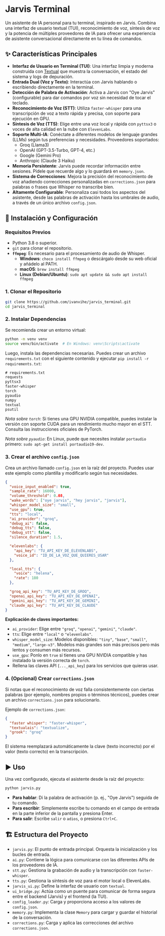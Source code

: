 # Jarvis Terminal

Un asistente de IA personal para tu terminal, inspirado en Jarvis. Combina una interfaz de usuario textual (TUI), reconocimiento de voz, síntesis de voz y la potencia de múltiples proveedores de IA para ofrecer una experiencia de asistente conversacional directamente en tu línea de comandos.

<!--  -->

## ✨ Características Principales

- **Interfaz de Usuario en Terminal (TUI)**: Una interfaz limpia y moderna construida con [Textual](https://github.com/Textualize/textual) que muestra la conversación, el estado del sistema y logs de depuración.
- **Entrada Dual (Voz y Texto)**: Interactúa con Jarvis hablando o escribiendo directamente en la terminal.
- **Detección de Palabra de Activación**: Activa a Jarvis con "Oye Jarvis" (configurable) para dar comandos por voz sin necesidad de tocar el teclado.
- **Reconocimiento de Voz (STT)**: Utiliza `faster-whisper` para una transcripción de voz a texto rápida y precisa, con soporte para ejecución en GPU.
- **Síntesis de Voz (TTS)**: Elige entre una voz local y rápida con `pyttsx3` o voces de alta calidad en la nube con `ElevenLabs`.
- **Soporte Multi-IA**: Conéctate a diferentes modelos de lenguaje grandes (LLMs) según tus preferencias y necesidades. Proveedores soportados:
    - Groq (Llama3)
    - OpenAI (GPT-3.5-Turbo, GPT-4, etc.)
    - Google (Gemini Pro)
    - Anthropic (Claude 3 Haiku)
- **Memoria Persistente**: Jarvis puede recordar información entre sesiones. Pídele que recuerde algo y lo guardará en `memory.json`.
- **Sistema de Correcciones**: Mejora la precisión del reconocimiento de voz añadiendo correcciones personalizadas en `corrections.json` para palabras o frases que Whisper no transcribe bien.
- **Altamente Configurable**: Personaliza casi todos los aspectos del asistente, desde las palabras de activación hasta los umbrales de audio, a través de un único archivo `config.json`.

## 🚀 Instalación y Configuración

### Requisitos Previos

- Python 3.8 o superior.
- `git` para clonar el repositorio.
- **`ffmpeg`**: Es necesario para el procesamiento de audio de Whisper.
    - **Windows**: `choco install ffmpeg` o descárgalo desde su web oficial y añádelo al PATH.
    - **macOS**: `brew install ffmpeg`
    - **Linux (Debian/Ubuntu)**: `sudo apt update && sudo apt install ffmpeg`

### 1. Clonar el Repositorio

```bash
git clone https://github.com/ivanvihe/jarvis_terminal.git
cd jarvis_terminal
```

### 2. Instalar Dependencias

Se recomienda crear un entorno virtual:

```bash
python -m venv venv
source venv/bin/activate  # En Windows: venv\Scripts\activate
```

Luego, instala las dependencias necesarias. Puedes crear un archivo `requirements.txt` con el siguiente contenido y ejecutar `pip install -r requirements.txt`:

```txt
# requirements.txt
requests
pyttsx3
faster-whisper
torch
pyaudio
numpy
textual
psutil
```

*Nota sobre `torch`*: Si tienes una GPU NVIDIA compatible, puedes instalar la versión con soporte CUDA para un rendimiento mucho mayor en el STT. Consulta las instrucciones oficiales de PyTorch.

*Nota sobre `pyaudio`*: En Linux, puede que necesites instalar `portaudio` primero: `sudo apt-get install portaudio19-dev`.

### 3. Crear el archivo `config.json`

Crea un archivo llamado `config.json` en la raíz del proyecto. Puedes usar este ejemplo como plantilla y modificarlo según tus necesidades.

```json
{
  "voice_input_enabled": true,
  "sample_rate": 16000,
  "volume_threshold": 0.08,
  "wake_words": ["oye jarvis", "hey jarvis", "jarvis"],
  "whisper_model_size": "small",
  "use_gpu": true,
  "tts": "local",
  "ai_provider": "groq",
  "debug_ai": false,
  "debug_tts": false,
  "debug_stt": false,
  "silence_duration": 1.5,

  "elevenlabs": {
    "api_key": "TU_API_KEY_DE_ELEVENLABS",
    "voice_id": "ID_DE_LA_VOZ_QUE_QUIERES_USAR"
  },

  "local_tts": {
    "voice": "helena",
    "rate": 180
  },

  "groq_api_key": "TU_API_KEY_DE_GROQ",
  "openai_api_key": "TU_API_KEY_DE_OPENAI",
  "gemini_api_key": "TU_API_KEY_DE_GEMINI",
  "claude_api_key": "TU_API_KEY_DE_CLAUDE"
}
```

**Explicación de claves importantes:**
- `ai_provider`: Elige entre `"groq"`, `"openai"`, `"gemini"`, `"claude"`.
- `tts`: Elige entre `"local"` o `"elevenlabs"`.
- `whisper_model_size`: Modelos disponibles: `"tiny"`, `"base"`, `"small"`, `"medium"`, `"large-v3"`. Modelos más grandes son más precisos pero más lentos y consumen más recursos.
- `use_gpu`: Ponlo en `true` si tienes una GPU NVIDIA compatible y has instalado la versión correcta de `torch`.
- Rellena las claves API (`..._api_key`) para los servicios que quieras usar.

### 4. (Opcional) Crear `corrections.json`

Si notas que el reconocimiento de voz falla consistentemente con ciertas palabras (por ejemplo, nombres propios o términos técnicos), puedes crear un archivo `corrections.json` para solucionarlo.

Ejemplo de `corrections.json`:

```json
{
  "faster whisper": "faster-whisper",
  "textualais": "textualize",
  "grook": "groq"
}
```
El sistema reemplazará automáticamente la clave (texto incorrecto) por el valor (texto correcto) en la transcripción.

## ▶️ Uso

Una vez configurado, ejecuta el asistente desde la raíz del proyecto:

```bash
python jarvis.py
```

- **Para hablar**: Di la palabra de activación (p. ej., "Oye Jarvis") seguida de tu comando.
- **Para escribir**: Simplemente escribe tu comando en el campo de entrada en la parte inferior de la pantalla y presiona Enter.
- **Para salir**: Escribe `salir` o `adios`, o presiona `Ctrl+C`.

## 🏗️ Estructura del Proyecto

- `jarvis.py`: El punto de entrada principal. Orquesta la inicialización y los bucles de entrada.
- `ai.py`: Contiene la lógica para comunicarse con las diferentes APIs de los proveedores de IA.
- `stt.py`: Gestiona la grabación de audio y la transcripción con `faster-whisper`.
- `tts.py`: Gestiona la síntesis de voz para el motor local o ElevenLabs.
- `jarvis_ui.py`: Define la interfaz de usuario con `textual`.
- `ui_bridge.py`: Actúa como un puente para comunicar de forma segura entre el backend (Jarvis) y el frontend (la TUI).
- `config_loader.py`: Carga y proporciona acceso a los valores de `config.json`.
- `memory.py`: Implementa la clase `Memory` para cargar y guardar el historial de la conversación.
- `corrections.py`: Carga y aplica las correcciones del archivo `corrections.json`.